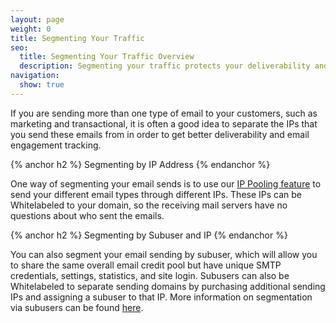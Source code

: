 ```yaml
---
layout: page
weight: 0
title: Segmenting Your Traffic
seo:
  title: Segmenting Your Traffic Overview
  description: Segmenting your traffic protects your deliverability and keeps your stats seperate by type of email.
navigation:
  show: true
---
```


If you are sending more than one type of email to your customers, such as marketing and transactional, it is
often a good idea to separate the IPs that you send these emails from in order to get better deliverability and
email engagement tracking.

{% anchor h2 %}
Segmenting by IP Address
{% endanchor %}

One way of segmenting your email sends is to use our <a href="{{site.blog_url}}/sendgrid-announces-new-feature-ip-pooling/">IP Pooling feature</a> to send your different email types through different IPs. These IPs can be Whitelabeled to your domain, so the receiving mail servers have no questions about who sent the emails.

{% anchor h2 %}
Segmenting by Subuser and IP
{% endanchor %}

You can also segment your email sending by subuser, which will allow you to share the same overall email credit pool but have unique SMTP credentials, settings, statistics, and site login. Subusers can also be Whitelabeled to separate sending domains by purchasing additional sending IPs and assigning a subuser to that IP. More information on segmentation via subusers can be found [here]({{root_url}}/Classroom/Deliver/Delivery_Introduction/segment_your_email_traffic_with_subusers.html).
